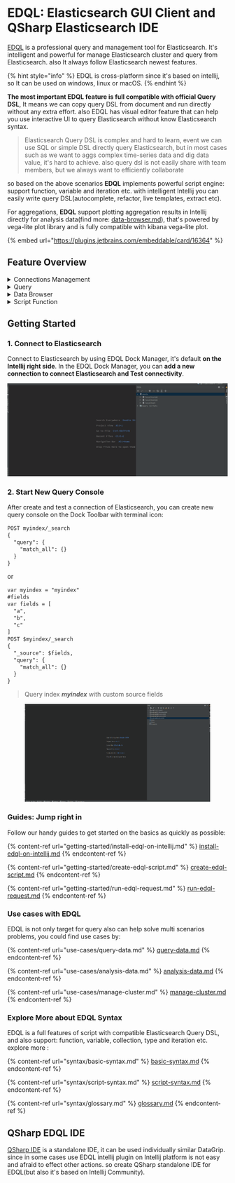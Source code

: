 # EDQL: Elasticsearch GUI Client and QSharp Elasticsearch IDE

[EDQL](https://plugins.jetbrains.com/plugin/16364-elasticsearch-query--edql/) is a professional query and management
tool for Elasticsearch. It's intelligent and powerful for manage Elasticsearch
cluster and query from Elasticsearch. also It always follow Elasticsearch newest features. &#x20;

{% hint style="info" %}
EDQL is cross-platform since it's based on intellij, so It can be used on windows, linux or macOS.
{% endhint %}

**The most important EDQL feature is full compatible with official Query DSL**, It means we can copy query DSL from
document and run directly without any extra effort. also EDQL has visual editor feature that can help you use
interactive UI to query Elasticsearch without know Elasticsearch syntax.

> Elasticsearch Query DSL is complex and hard to learn, event we can use SQL or simple DSL directly query
> Elasticsearch, but in most cases such as we want to aggs complex time-series data and dig data value, it's hard to
> achieve.
> also query dsl is not easily share with team members, but we always want to efficiently collaborate

so based on the above scenarios **EDQL** implements powerful script engine: support function, variable and iteration
etc. with intelligent Intellij you can easily write query DSL(autocomplete, refactor, live templates, extract etc).

For aggregations, **EDQL** support plotting aggregation results in Intellij directly for analysis data(find
more: [data-browser.md](ide-actions/data-browser.md "mention")), that's powered by vega-lite plot library and is fully
compatible with kibana vega-lite plot.

{% embed url="https://plugins.jetbrains.com/embeddable/card/16364" %}

## Feature Overview

<details>

<summary>Connections Management</summary>

Manage Elasticsearch connections: new, delete, modify and test connection. list indices, scripts, nodes, templates,
tasks and nodes etc. also new index, modify index, new script, modify script etc.

</details>

<details>

<summary>Query</summary>

Query with official Query DSL without any extra effort. so you can quickly verify query syntax and
check data

</details>

<details>

<summary>Data Browser</summary>

EDQL for query result it support 3 modes: table mode, JSON mode, plot mode, and these modes support search, highlight,
fields selection etc. also we can new modify, delete and export(scroll) documents on Data Viewer table mode.

</details>

<details>

<summary>Script Function</summary>

Works like a script with function, variable or iteration etc, so can quickly create personal query template or library
for handling common use cases to reduce duplicate code. also can convert function to IDE shortcut action so we can quickly 
run function in common scenes

</details>

## Getting Started

### 1. Connect to Elasticsearch

Connect to Elasticsearch by using EDQL Dock Manager, it's default **on the Intellij right side**. In the EDQL Dock
Manager, you can **add a new connection to connect Elasticsearch and Test connectivity**.

![](.gitbook/assets/new-connection.gif)

### 2. Start New Query Console

After create and test a connection of Elasticsearch, you can create new query console on the Dock Toolbar with terminal
icon:

```
POST myindex/_search
{
  "query": {
    "match_all": {}
  }
}
```

or

```
var myindex = "myindex"
#fields
var fields = [
  "a",
  "b",
  "c"
]
POST $myindex/_search
{
  "_source": $fields,
  "query": {
    "match_all": {}
  }
}
```

> Query index _**myindex**_ with custom source fields

<figure><img src=".gitbook/assets/new-query-demo (2).gif" alt=""><figcaption></figcaption></figure>

### Guides: Jump right in

Follow our handy guides to get started on the basics as quickly as possible:

{% content-ref url="getting-started/install-edql-on-intellij.md" %}
[install-edql-on-intellij.md](getting-started/install-edql-on-intellij.md)
{% endcontent-ref %}

{% content-ref url="getting-started/create-edql-script.md" %}
[create-edql-script.md](getting-started/create-edql-script.md)
{% endcontent-ref %}

{% content-ref url="getting-started/run-edql-request.md" %}
[run-edql-request.md](getting-started/run-edql-request.md)
{% endcontent-ref %}

### Use cases with EDQL

EDQL is not only target for query also can help solve multi scenarios problems, you could find use cases by:

{% content-ref url="use-cases/query-data.md" %}
[query-data.md](use-cases/query-data.md)
{% endcontent-ref %}

{% content-ref url="use-cases/analysis-data.md" %}
[analysis-data.md](use-cases/analysis-data.md)
{% endcontent-ref %}

{% content-ref url="use-cases/manage-cluster.md" %}
[manage-cluster.md](use-cases/manage-cluster.md)
{% endcontent-ref %}

### Explore More about EDQL Syntax

EDQL is a full features of script with compatible Elasticsearch Query DSL, and also support: function, variable,
collection, type and iteration etc. explore more :

{% content-ref url="syntax/basic-syntax.md" %}
[basic-syntax.md](syntax/basic-syntax.md)
{% endcontent-ref %}

{% content-ref url="syntax/script-syntax.md" %}
[script-syntax.md](syntax/script-syntax.md)
{% endcontent-ref %}

{% content-ref url="syntax/glossary.md" %}
[glossary.md](syntax/glossary.md)
{% endcontent-ref %}


## QSharp EDQL IDE
[QSharp IDE](https://github.com/chengpohi/edql/releases) is a standalone IDE, it can be used individually similar DataGrip. 
since in some cases use EDQL intellij plugin on Intellij platform is not easy and afraid to effect other actions. so create 
QSharp standalone IDE for EDQL(but also it's based on Intellij Community).
